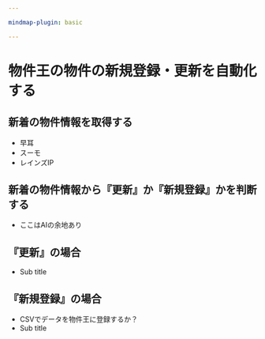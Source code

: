 ```yaml
---

mindmap-plugin: basic

---
```


# 物件王の物件の新規登録・更新を自動化する

## 新着の物件情報を取得する
- 早耳
- スーモ
- レインズIP

## 新着の物件情報から『更新』か『新規登録』かを判断する
- ここはAIの余地あり

## 『更新』の場合
- Sub title

## 『新規登録』の場合
- CSVでデータを物件王に登録するか？
- Sub title